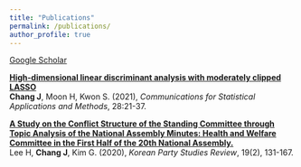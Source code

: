 ```yaml
---
title: "Publications"
permalink: /publications/
author_profile: true
---
```

<a href="https://scholar.google.com" target="_blank">Google Scholar<a>

<b><a href="https://doi.org/10.29220/CSAM.2021.28.1.021" target="_blank">High-dimensional linear discriminant analysis with moderately clipped LASSO</a></b><br>
<b>Chang J</b>, Moon H, Kwon S. (2021),
<i>Communications for Statistical Applications and Methods</i>, 28:21-37.

<b><a href="https://doi.org/10.30992/KPSR.2020.06.19.2.131" target="_blank">A Study on the Conflict Structure of the Standing Committee through Topic Analysis of the National Assembly Minutes: Health and Welfare Committee in the First Half of the 20th National Assembly.</a></b><br>
Lee H, <b>Chang J</b>, Kim G. (2020),
<i>Korean Party Studies Review</i>, 19(2), 131-167.

<!-- <b>[Understanding self-supervised learning with dual deep networks](http://lantaoyu.com/publications/SSLTheory)</b> <br>
Yuandong Tian, <b>Lantao Yu</b>, Xinlei Chen, Surya Ganguli.
<i>Preprint. arXiv:2010.00578</i> -->

<!-- <b>[Autoregressive Score Matching](http://lantaoyu.com/publications/ARSM)</b> <br> 
Chenlin Meng, <b>Lantao Yu</b>, Yang Song, Jiaming Song, and Stefano Ermon.
<i>The 34th Conference on Neural Information Processing Systems</i>. <b>NeurIPS 2020</b>. -->

<!-- <b>[Multi-Agent Adversarial Inverse Reinforcement Learning](http://lantaoyu.com/publications/MAAIRL)</b> <br> 
<b>Lantao Yu</b>, Jiaming Song, Stefano Ermon.
<i>The 36th International Conference on Machine Learning</i>. <b>ICML 2019</b>. <b><span style="color:red">(Long Oral)</span></b> -->


<!-- [\* denotes equal contribution] -->
